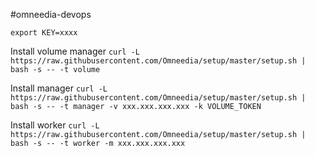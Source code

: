 #omneedia-devops

`export KEY=xxxx`

Install volume manager
`curl -L https://raw.githubusercontent.com/Omneedia/setup/master/setup.sh | bash -s -- -t volume`

Install manager
`curl -L https://raw.githubusercontent.com/Omneedia/setup/master/setup.sh | bash -s -- -t manager -v xxx.xxx.xxx.xxx -k VOLUME_TOKEN`

Install worker
`curl -L https://raw.githubusercontent.com/Omneedia/setup/master/setup.sh | bash -s -- -t worker -m xxx.xxx.xxx.xxx`
